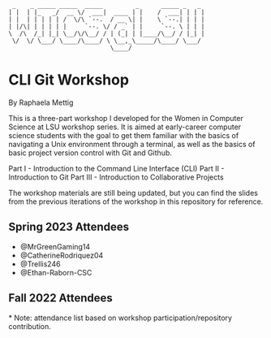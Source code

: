      _    _ _____ _____  _____         _      _____ _   _  
    | |  | |_   _/  __ \/  ___|  ____ | |    /  ___| | | |  
    | |  | | | | | /  \/\ `--.  / __ \| |    \ `--.| | | | 
    | |/\| | | | | |     `--. \/ / _` | |     `--. \ | | | 
    \  /\  /_| |_| \__/\/\__/ / | (_| | |____/\__/ / |_| | 
     \/  \/ \___/ \____/\____/ \ \__,_\_____/\____/ \___/  
                                \____/                    

# CLI Git Workshop
By Raphaela Mettig

This is a three-part workshop I developed for the Women in Computer Science at LSU workshop series. It is aimed at early-career computer science students with the goal to get them familiar with the basics of navigating a Unix environment through a terminal, as well as the basics of basic project version control with Git and Github.

Part I - Introduction to the Command Line Interface (CLI)
Part II - Introduction to Git
Part III - Introduction to Collaborative Projects 

The workshop materials are still being updated, but you can find the slides from the previous iterations of the workshop in this repository for reference. 


## Spring 2023 Attendees
- @MrGreenGaming14
- @CatherineRodriquez04
- @Trellis246
- @Ethan-Raborn-CSC

## Fall 2022 Attendees

\* Note: attendance list based on workshop participation/repository contribution.
